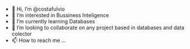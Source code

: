 - 👋 Hi, I’m @costafulvio
- 👀 I’m interested in Bussiness Inteligence
- 🌱 I’m currently learning Databases
- 💞️ I’m looking to collaborate on any project based in databases and data colector
- 📫 How to reach me ...

<!---
costafulvio/costafulvio is a ✨ special ✨ repository because its `README.md` (this file) appears on your GitHub profile.
You can click the Preview link to take a look at your changes.
--->
